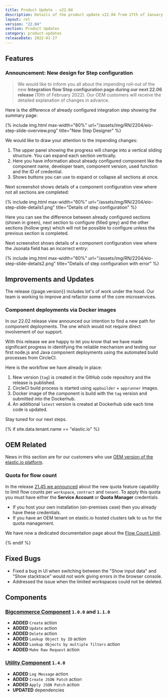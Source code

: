 ```yaml
---
title: Product Update - v22.04
description: Details of the product update v22.04 from 27th of January 2022.
layout: rel
version: "22.04"
section: Product Updates
category: product-updates
releaseDate: 2022-01-27
---
```


## Features

### Announcement: New design for Step configuration

> We would like to inform you all about the impending roll-out
> of the new **Integration flow Step configuration page during our next 22.06 release**
> (10th of February 2022). Our OEM customers will receive the detailed explanation
> of changes in advance.

Here is the difference of already configured integration step showing the summary
page:

{% include img.html max-width="80%" url="/assets/img/RN/2204/eio-step-slide-overview.png" title="New Step Designer" %}

We would like to draw your attention to the impending changes:

1.  The upper panel showing the progress will change into a vertical sliding structure. You can expand each section vertically.
2.  Here you have information about already configured component like the component name, developer team, component version, used function and the ID of credential.
3.  Shows buttons you can use to expand or collapse all sections at once.

Next screenshot shows details of a component configuration view where not all sections
are completed:

{% include img.html max-width="60%" url="/assets/img/RN/2204/eio-step-slide-details1.png" title="Details of step configuration" %}

Here you can see the difference between already configured sections (shown in green),
next section to configure (filled grey) and the other sections (hollow grey) which
will not be possible to configure unless the previous section is completed.

Next screenshot shows details of a component configuration view where the Jsonata
field has an incorrect entry:

 {% include img.html max-width="60%" url="/assets/img/RN/2204/eio-step-slide-details2.png" title="Details of step configuration with error" %}

## Improvements and Updates

The release {{page.version}} includes lot's of work under the hood. Our team is
working to improve and refactor some of the core microservices.

### Component deployments via Docker images

In our 22.02 release view announced our intention to find a new path for component
deployments. The one which would not require direct involvement of our support.

With this release we are happy to let you know that we have made significant progress
in identifying the reliable mechanism and testing our first node.js and Java component
deployments using the automated build processes from CircleCI.

Here is the workflow we have already in place:

1.  New version (`tag`) is created in the GitHub code repository and the release is published.
2.  CircleCI build process is started using `appbuilder` + `apprunner` images.
3.  Docker image of the component is build with the `tag` version and submitted into the Dockerhub.
4.  An additional `latest` version is created at Dockerhub side each time code is updated.

Stay tuned for our next steps.

{% if site.data.tenant.name == "elastic.io" %}

## OEM Related

News in this section are for our customers who use
[OEM version of the elastic.io platform](https://www.elastic.io/saas-embedded-integration/).

### Quota for flow count

In the release [21.45 we announced](/releases/21.45) about the new quota feature capability to
limit flow counts per `workspace`, `contract` and `tenant`. To apply this quota
you must have either the **Service Account** or **Quota Manager** credentials.

*   If you host your own installation (on-premises case) then you already have these credentials.
*   If you have an OEM tenant on elastic.io hosted clusters talk to us for the quota management.

We have now a dedicated documentation page about the
[Flow Count Limit](https://on-prem.elastic.io/admin/quotas/flow-count-limit).

{% endif %}


## Fixed Bugs

*   Fixed a bug in UI when switching between the "Show input data" and "Show stacktrace" would not work giving errors in the browser console.
*   Addressed the issue when the limited workspaces could not be deleted.

## Components

### [Bigcommerce Component](/components/bigcommerce/) `1.0.0` and `1.1.0`

*   **ADDED** `Create` action
*   **ADDED** `Update` action
*   **ADDED** `Delete` action
*   **ADDED** `Lookup Object by ID` action
*   **ADDED** `Lookup Objects by multiple filters` action
*   **ADDED** `Make Raw Request` action

### [Utility Component](/components/utility/) `1.4.0`

*   **ADDED** `Log Message` action
*   **ADDED** `Create JSON Patch` action
*   **ADDED** `Apply JSON Patch` action
*   **UPDATED** dependencies
